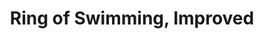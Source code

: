 ---
title: "Ring of Swimming, Improved"

item:
  aura: "Moderate transmutation"
  casterLevel: "7th"
  prerequisites:
    feats:   ["{% feat_link forge-ring %}"]
    spells:  []
    special: ["creator must have 10 ranks in the {% skill_link swim %} skill"]
  marketPrice: 10000
  description: |
    As swimming, except it grants a +10 competence bonus on its wearer's {% skill_link swim %} checks.
---